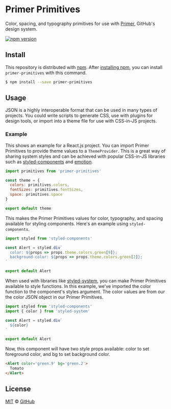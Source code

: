 # Primer Primitives

Color, spacing, and typography primitives for use with [Primer][primer], GitHub's design system.

[![npm version](https://img.shields.io/npm/v/primer-primitives.svg)](https://www.npmjs.org/package/primer-primitives)

## Install

This repository is distributed with [npm][npm]. After [installing npm][install-npm], you can install `primer-primitives` with this command.

```sh
$ npm install --save primer-primitives
```

## Usage

JSON is a highly interoperable format that can be used in many types of projects. You could write scripts to generate CSS, use with plugins for design tools, or import into a theme file for use with CSS-in-JS projects.

### Example

This shows an example for a React.js project. You can import Primer Primitives to provide theme values to a `ThemeProvider`. This is a great way of sharing system styles and can be achieved with popular CSS-in-JS libraries such as [styled-components](https://www.styled-components.com/) and [emotion](https://emotion.sh/).


```js
import primitives from 'primer-primitives'

const theme = {
  colors: primitives.colors,
  fontSizes: primitives.fontSizes,
  space: primitives.space
}

export default theme
```

This makes the Primer Primitives values for color, typography, and spacing available for styling components. Here's an example using `styled-components`.

```js
import styled from 'styled-components'

const Alert = styled.div`
  color: ${props => props.theme.colors.green[9]};
  background-color: ${props => props.theme.colors.green[2]};
`

export default Alert

```

When used with libraries like [styled-system](https://jxnblk.com/styled-system/), you can make Primer Primitives available to style functions. In this example, we've imported the color function to the component's styles argument. The color values are from our the color JSON object in our Primer Primitives.

```js
import styled from 'styled-components'
import { color } from 'styled-system'

const Alert = styled.div`
  ${color}
`

export default Alert
```


Now, this component will have two style props available: color to set foreground color, and bg to set background color.

```html
<Alert color='green.9' bg='green.2'>
  Tomato
</Alert>
```

## License

[MIT](./LICENSE) &copy; [GitHub](https://github.com/)

[primer]: https://github.com/primer/primer
[primer-primitives]: https://github.com/primer/primer-primitives/tree/master/modules/primer-primitives
[npm]: https://www.npmjs.com/
[install-npm]: https://docs.npmjs.com/getting-started/installing-node
